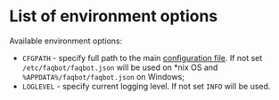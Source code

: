 # List of environment options

Available environment options:

 * `CFGPATH` - specify full path to the main [configuration file](schema-documentation.md). If not set `/etc/faqbot/faqbot.json` will be used on *nix OS and `%APPDATA%/faqbot/faqbot.json` on Windows;
 * `LOGLEVEL` - specify current logging level. If not set `INFO` will be used.
